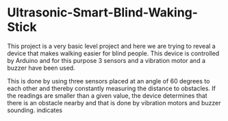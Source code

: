 # Ultrasonic-Smart-Blind-Waking-Stick

This project is a very basic level project and here we are trying to reveal a device that makes walking easier for blind people. This device is controlled by Arduino and for this purpose 3 sensors and a vibration motor and a buzzer have been used.

This is done by using three sensors placed at an angle of 60 degrees to each other and thereby constantly measuring the distance to obstacles. If the readings are smaller than a given value, the device determines that there is an obstacle nearby and that is done by vibration motors and buzzer sounding. indicates
